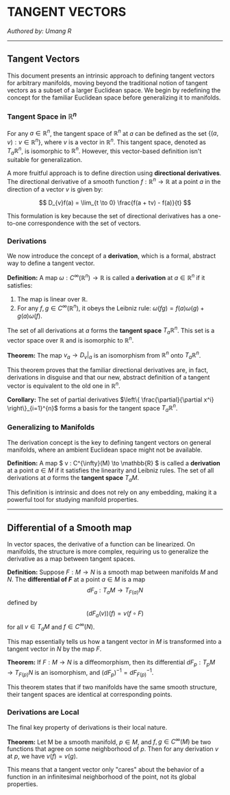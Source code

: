# TANGENT VECTORS

*Authored by: Umang R*

---

## Tangent Vectors

This document presents an intrinsic approach to defining tangent vectors for arbitrary manifolds, moving beyond the traditional notion of tangent vectors as a subset of a larger Euclidean space. We begin by redefining the concept for the familiar Euclidean space before generalizing it to manifolds.

### Tangent Space in $\mathbb{R}^n$

For any $a \in \mathbb{R}^{n}$, the tangent space of $\mathbb{R}^{n}$ at $a$ can be defined as the set $\{(a,v): v \in \mathbb{R}^{n}\}$, where $v$ is a vector in $\mathbb{R}^{n}$. This tangent space, denoted as $T_a \mathbb{R}^{n}$, is isomorphic to $\mathbb{R}^{n}$. However, this vector-based definition isn't suitable for generalization.

A more fruitful approach is to define direction using **directional derivatives**. The directional derivative of a smooth function $f: \mathbb{R}^{n} \to \mathbb{R}$ at a point $a$ in the direction of a vector $v$ is given by:

$$ D_{v}f(a) = \lim_{t \to 0} \frac{f(a + tv) - f(a)}{t} $$

This formulation is key because the set of directional derivatives has a one-to-one correspondence with the set of vectors.

### Derivations

We now introduce the concept of a **derivation**, which is a formal, abstract way to define a tangent vector.

**Definition:** A map $\omega: C^{\infty}(\mathbb{R}^{n}) \to \mathbb{R}$ is called a **derivation** at $a \in \mathbb{R}^{n}$ if it satisfies:
1. The map is linear over $\mathbb{R}$.
2. For any $f,g \in C^{\infty}(\mathbb{R}^{n})$, it obeys the Leibniz rule: $\omega(fg) = f(a) \omega(g) + g(a) \omega(f)$.

The set of all derivations at $a$ forms the **tangent space** $T_a \mathbb{R}^{n}$. This set is a vector space over $\mathbb{R}$ and is isomorphic to $\mathbb{R}^{n}$.

**Theorem:** The map $v_a \to D_v|_a$ is an isomorphism from $\mathbb{R}^{n}$ onto $T_a \mathbb{R}^{n}$.

This theorem proves that the familiar directional derivatives are, in fact, derivations in disguise and that our new, abstract definition of a tangent vector is equivalent to the old one in $\mathbb{R}^n$.

**Corollary:** The set of partial derivatives $\left\{ \frac{\partial}{\partial x^i} \right\}_{i=1}^{n}$ forms a basis for the tangent space $T_a \mathbb{R}^{n}$.

### Generalizing to Manifolds

The derivation concept is the key to defining tangent vectors on general manifolds, where an ambient Euclidean space might not be available.

**Definition:** A map $ v : C^{\infty}(M) \to \mathbb{R} $ is called a **derivation** at a point $a \in M$ if it satisfies the linearity and Leibniz rules. The set of all derivations at $a$ forms the **tangent space** $T_a M$.

This definition is intrinsic and does not rely on any embedding, making it a powerful tool for studying manifold properties.

---

## Differential of a Smooth map

In vector spaces, the derivative of a function can be linearized. On manifolds, the structure is more complex, requiring us to generalize the derivative as a map between tangent spaces.

**Definition:** Suppose $F : M \to N$ is a smooth map between manifolds $M$ and $N$. The **differential of $F$** at a point $a \in M$ is a map
$$ dF_a : T_a M \to T_{F(a)} N $$
defined by
$$ (dF_a(v))(f) = v(f \circ F) $$
for all $v \in T_a M$ and $f \in C^{\infty}(N)$.

This map essentially tells us how a tangent vector in $M$ is transformed into a tangent vector in $N$ by the map $F$.

**Theorem:** If $F: M \to N$ is a diffeomorphism, then its differential $dF_p : T_p M \to T_{F(p)} N$ is an isomorphism, and $(dF_p)^{-1} = dF^{-1}_{F(p)}$.

This theorem states that if two manifolds have the same smooth structure, their tangent spaces are identical at corresponding points.

### Derivations are Local

The final key property of derivations is their local nature.

**Theorem:** Let M be a smooth manifold, $p \in M$, and $f,g \in C^{\infty}(M)$ be two functions that agree on some neighborhood of $p$. Then for any derivation $v$ at $p$, we have $v(f) = v(g)$.

This means that a tangent vector only "cares" about the behavior of a function in an infinitesimal neighborhood of the point, not its global properties.
